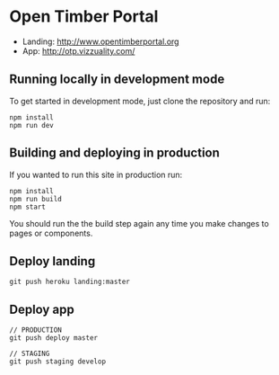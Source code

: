 # Open Timber Portal

- Landing: http://www.opentimberportal.org
- App: http://otp.vizzuality.com/


## Running locally in development mode

To get started in development mode, just clone the repository and run:

    npm install
    npm run dev

## Building and deploying in production

If you wanted to run this site in production run:

    npm install
    npm run build
    npm start

You should run the the build step again any time you make changes to pages or
components.

## Deploy landing

    git push heroku landing:master

## Deploy app
    // PRODUCTION
    git push deploy master

    // STAGING
    git push staging develop

